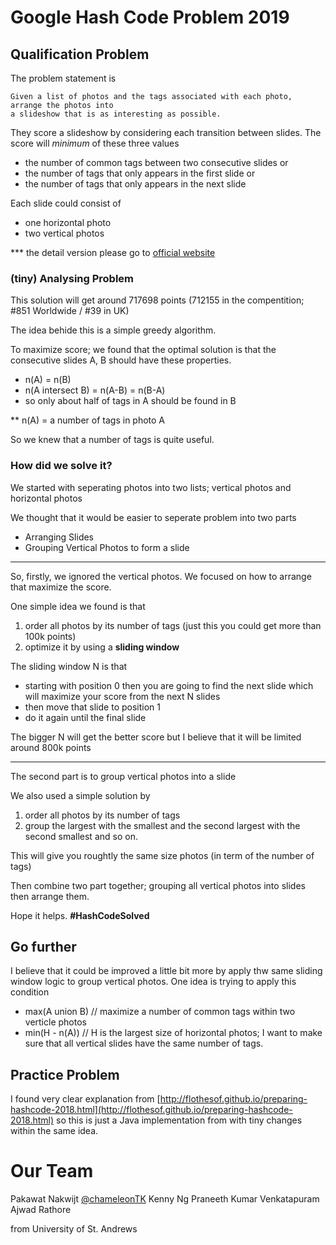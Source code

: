 
# Google Hash Code Problem 2019 

## Qualification Problem

The problem statement is 
```
Given a list of photos and the tags associated with each photo, arrange the photos into
a slideshow that is as interesting as possible.
```
They score a slideshow by considering each transition between slides. The score will *minimum* of these three values 
  * the number of common tags between two consecutive slides or
  * the number of tags that only appears in the first slide or
  * the number of tags that only appears in the next slide
 
 Each slide could consist of
  * one horizontal photo
  * two vertical photos

*** the detail version please go to [official website](https://hashcodejudge.withgoogle.com/#/home)

### (tiny) Analysing Problem 

This solution will get around 717698 points (712155 in the compentition; #851 Worldwide / #39 in UK)

The idea behide this is a simple greedy algorithm.

To maximize score; we found that the optimal solution is that the consecutive slides A, B should have these properties.
  * n(A) = n(B)
  * n(A intersect B) = n(A-B) = n(B-A)
  * so only about half of tags in A should be found in B
  
** n(A) = a number of tags in photo A

So we knew that a number of tags is quite useful.

### How did we solve it?
We started with seperating photos into two lists; vertical photos and horizontal photos

We thought that it would be easier to seperate problem into two parts
* Arranging Slides 
* Grouping Vertical Photos to form a slide

---------------

So, firstly, we ignored the vertical photos. We focused on how to arrange that maximize the score. 

One simple idea we found is that 
1. order all photos by its number of tags (just this you could get more than 100k points)
2. optimize it by using a **sliding window**

The sliding window N is that
* starting with position 0 then you are going to find the next slide which will maximize your score from the next N slides
* then move that slide to position 1
* do it again until the final slide

The bigger N will get the better score but I believe that it will be limited around 800k points

---------------

The second part is to group vertical photos into a slide

We also used a simple solution by
1. order all photos by its number of tags
2. group the largest with the smallest and the second largest with the second smallest and so on.

This will give you roughtly the same size photos (in term of the number of tags)

Then combine two part together; grouping all vertical photos into slides then arrange them.

Hope it helps. **#HashCodeSolved**

## Go further
I believe that it could be improved a little bit more by apply thw same sliding window logic to group vertical photos. One idea is trying to apply this condition
  * max(A union B) // maximize a number of common tags within two verticle photos
  * min(H - n(A)) // H is the largest size of horizontal photos; I want to make sure that all vertical slides have the same number of tags.

## Practice Problem

I found very clear explanation from [http://flothesof.github.io/preparing-hashcode-2018.html](http://flothesof.github.io/preparing-hashcode-2018.html) so this is just a Java implementation from with tiny changes within the same idea.

# Our Team
Pakawat Nakwijt [@chameleonTK](https://github.com/chameleonTK)
Kenny Ng 
Praneeth Kumar Venkatapuram  
Ajwad Rathore 

from University of St. Andrews

 
